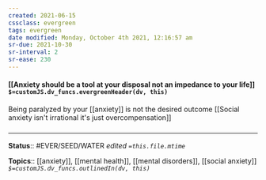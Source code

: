 ```yaml
---
created: 2021-06-15
cssclass: evergreen
tags: evergreen
date modified: Monday, October 4th 2021, 12:16:57 am
sr-due: 2021-10-30
sr-interval: 2
sr-ease: 230
---
```


#### [[Anxiety should be a tool at your disposal not an impedance to your life]] `$=customJS.dv_funcs.evergreenHeader(dv, this)`

Being paralyzed by your [[anxiety]] is not the desired outcome
[[Social anxiety isn't irrational it's just overcompensation]]

### <hr class="footnote"/>

**Status**:: #EVER/SEED/WATER
*edited `=this.file.mtime`*

**Topics**:: [[anxiety]], [[mental health]], [[mental disorders]], [[social anxiety]]
*`$=customJS.dv_funcs.outlinedIn(dv, this)`*

